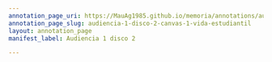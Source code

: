 ```yaml
---
annotation_page_uri: https://MauAg1985.github.io/memoria/annotations/audiencia-1-disco-2-canvas-1-vida-estudiantil.json
annotation_page_slug: audiencia-1-disco-2-canvas-1-vida-estudiantil
layout: annotation_page
manifest_label: Audiencia 1 disco 2

---
```

